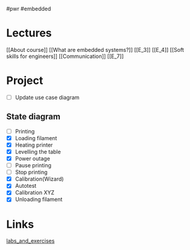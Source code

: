 #pwr #embedded
# Lectures
[[About course]]
[[What are embedded systems?]]
[[E_3]]
[[E_4]]
[[Soft skills for engineers]]
[[Communication]]
[[E_7]]

# Project

- [ ] Update use case diagram
## State diagram
- [ ] Printing
- [x] Loading filament
- [x] Heating printer
- [x] Levelling the table
- [x] Power outage
- [ ] Pause printing
- [ ] Stop printing
- [x] Calibration(Wizard)
- [x] Autotest
- [x] Calibration XYZ
- [x] Unloading filament

# Links
[labs_and_exercises](https://cs.pwr.edu.pl/blaskiewicz/?id=embedded-2024)
